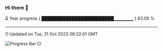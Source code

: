 ### Hi there 👋

⏳ Year progress { ████████████████████████▁▁▁▁▁▁ } 83.09 %

---

⏰ Updated on Tue, 31 Oct 2023 06:22:01 GMT

![Progress Bar CI](https://github.com/ZhaoGui/ZhaoGui/workflows/Progress%20Bar%20CI/badge.svg)

